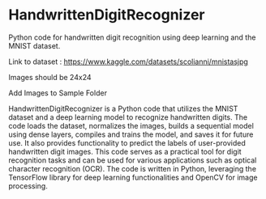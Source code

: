 # HandwrittenDigitRecognizer
Python code for handwritten digit recognition using deep learning and the MNIST dataset.

Link to dataset : https://www.kaggle.com/datasets/scolianni/mnistasjpg

Images should be 24x24

Add Images to Sample Folder

HandwrittenDigitRecognizer is a Python code that utilizes the MNIST dataset and a deep learning model to recognize handwritten digits. The code loads the dataset, normalizes the images, builds a sequential model using dense layers, compiles and trains the model, and saves it for future use. It also provides functionality to predict the labels of user-provided handwritten digit images. This code serves as a practical tool for digit recognition tasks and can be used for various applications such as optical character recognition (OCR). The code is written in Python, leveraging the TensorFlow library for deep learning functionalities and OpenCV for image processing.

